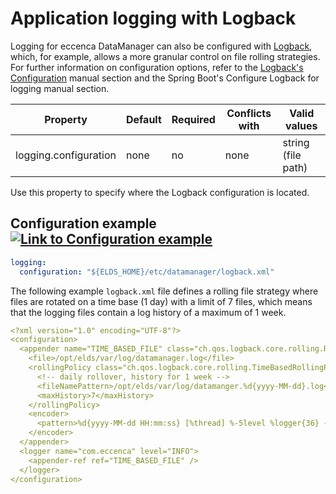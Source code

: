 # Application logging with Logback

Logging for eccenca DataManager can also be configured with [Logback](https://logback.qos.ch/), which, for example, allows a more granular control on file rolling strategies. For further information on configuration options, refer to the [Logback's Configuration](https://logback.qos.ch/manual/configuration.html) manual section and the Spring Boot's Configure Logback for logging manual section.

| Property | Default | Required | Conflicts with | Valid values |
| -------- | ------- | -------- | -------------- | ------------ |
| logging.configuration | none | no | none | string (file path) |

Use this property to specify where the Logback configuration is located.

Configuration example[![Link to Configuration example](https://documentation.eccenca.com/_/0A0A79030170B1271BEB591423192709/1599644127360/images/common/link-solid.svg)](https://documentation.eccenca.com/latest/deploy-and-configure/configuration/datamanager/application-logging-with-logback#id-.ApplicationloggingwithLogbackv20.06-Configurationexample)
---------------------------------------------------------------------------------------------------------------------------------------------------------------------------------------------------------------------------------------------------------------------------------------------------------------------------------------------------------------

``` yaml
logging:
  configuration: "${ELDS_HOME}/etc/datamanager/logback.xml"
```

The following example `logback.xml` file defines a rolling file strategy where files are rotated on a time base (1 day) with a limit of 7 files, which means that the logging files contain a log history of a maximum of 1 week.

``` yaml
<?xml version="1.0" encoding="UTF-8"?>
<configuration>
  <appender name="TIME_BASED_FILE" class="ch.qos.logback.core.rolling.RollingFileAppender">
    <file>/opt/elds/var/log/datamanager.log</file>
    <rollingPolicy class="ch.qos.logback.core.rolling.TimeBasedRollingPolicy">
      <!-- daily rollover, history for 1 week -->
      <fileNamePattern>/opt/elds/var/log/datamanger.%d{yyyy-MM-dd}.log</fileNamePattern>
      <maxHistory>7</maxHistory>
    </rollingPolicy>
    <encoder>
      <pattern>%d{yyyy-MM-dd HH:mm:ss} [%thread] %-5level %logger{36} - %msg%n</pattern>
    </encoder>
  </appender>
  <logger name="com.eccenca" level="INFO">
    <appender-ref ref="TIME_BASED_FILE" />
  </logger>
</configuration>
```
